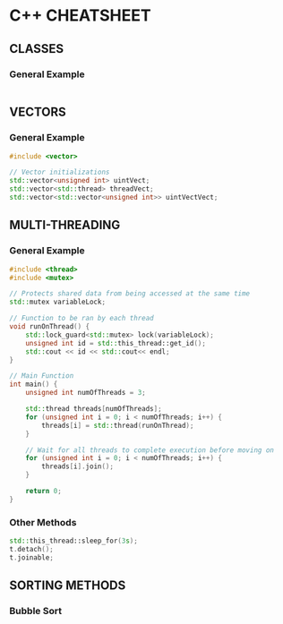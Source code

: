# C++ CHEATSHEET

## CLASSES
### General Example
```cpp
```



## VECTORS
### General Example
```cpp
#include <vector>

// Vector initializations
std::vector<unsigned int> uintVect;
std::vector<std::thread> threadVect;
std::vector<std::vector<unsigned int>> uintVectVect;
```



## MULTI-THREADING
### General Example
```cpp
#include <thread>
#include <mutex>

// Protects shared data from being accessed at the same time
std::mutex variableLock;

// Function to be ran by each thread
void runOnThread() {
    std::lock_guard<std::mutex> lock(variableLock);
    unsigned int id = std::this_thread::get_id();
    std::cout << id << std::cout<< endl;
}

// Main Function
int main() {
    unsigned int numOfThreads = 3;

    std::thread threads[numOfThreads];
    for (unsigned int i = 0; i < numOfThreads; i++) {
        threads[i] = std::thread(runOnThread);
    }

    // Wait for all threads to complete execution before moving on
    for (unsigned int i = 0; i < numOfThreads; i++) {
        threads[i].join();
    }

    return 0;
}
```

### Other Methods
```cpp
std::this_thread::sleep_for(3s);
t.detach();
t.joinable;
```

## SORTING METHODS
### Bubble Sort
```cpp
```